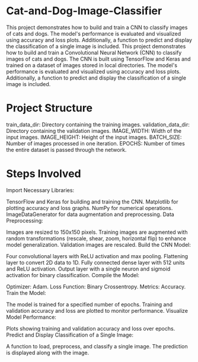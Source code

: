 # Cat-and-Dog-Image-Classifier
This project demonstrates how to build and train a CNN to classify images of cats and dogs. The model's performance is evaluated and visualized using accuracy and loss plots. Additionally, a function to predict and display the classification of a single image is included.
This project demonstrates how to build and train a Convolutional Neural Network (CNN) to classify images of cats and dogs. The CNN is built using TensorFlow and Keras and trained on a dataset of images stored in local directories. The model's performance is evaluated and visualized using accuracy and loss plots. Additionally, a function to predict and display the classification of a single image is included.

# Project Structure
train_data_dir: Directory containing the training images.
validation_data_dir: Directory containing the validation images.
IMAGE_WIDTH: Width of the input images.
IMAGE_HEIGHT: Height of the input images.
BATCH_SIZE: Number of images processed in one iteration.
EPOCHS: Number of times the entire dataset is passed through the network.

# Steps Involved
Import Necessary Libraries:

TensorFlow and Keras for building and training the CNN.
Matplotlib for plotting accuracy and loss graphs.
NumPy for numerical operations.
ImageDataGenerator for data augmentation and preprocessing.
Data Preprocessing:

Images are resized to 150x150 pixels.
Training images are augmented with random transformations (rescale, shear, zoom, horizontal flip) to enhance model generalization.
Validation images are rescaled.
Build the CNN Model:

Four convolutional layers with ReLU activation and max pooling.
Flattening layer to convert 2D data to 1D.
Fully connected dense layer with 512 units and ReLU activation.
Output layer with a single neuron and sigmoid activation for binary classification.
Compile the Model:

Optimizer: Adam.
Loss Function: Binary Crossentropy.
Metrics: Accuracy.
Train the Model:

The model is trained for a specified number of epochs.
Training and validation accuracy and loss are plotted to monitor performance.
Visualize Model Performance:

Plots showing training and validation accuracy and loss over epochs.
Predict and Display Classification of a Single Image:

A function to load, preprocess, and classify a single image.
The prediction is displayed along with the image.

